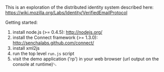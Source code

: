 This is an exploration of the distributed identity system described here:
https://wiki.mozilla.org/Labs/Identity/VerifiedEmailProtocol

Getting started:

1. install node.js (>= 0.4.5): http://nodejs.org/
2. install the Connect framework (>= 1.3.0): http://senchalabs.github.com/connect/
3. install xml2js
4. run the top level `run.js` script
5. visit the demo application ('rp') in your web browser (url output on the console at runtime)␁
